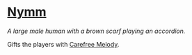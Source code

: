 # [Nymm](https://hollowknight.wiki/w/Nymm)

*A large male human with a brown scarf playing an accordion.*

Gifts the players with [Carefree Melody](/charms/carefree_melody.md).
